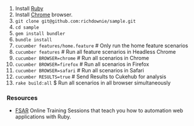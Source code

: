 1. Install [Ruby](https://fullstackautomationwithruby.com/install)
2. Install [Chrome](https://www.google.com/chrome/browser/desktop/index.html) browser.
3. ```git clone git@github.com:richdownie/sample.git```
4. ```cd sample```
5. ```gem install bundler```
6. ```bundle install```
7. ```cucumber features/home.feature```  # Only run the home feature scenarios
8. ```cucumber features```               # Run all feature scenarios in Headless Chrome
9. ```cucumber BROWSER=chrome```         # Run all scenarios in Chrome
10. ```cucumber BROWSER=firefox```       # Run all scenarios in Firefox
11. ```cucumber BROWSER=safari```        # Run all scenarios in Safari
12. ```cucumber RESULTS=true```          # Send Results to Cukehub for analysis
13. ```rake build:all```                 $ Run all scenarios in all browser simultaneously 

### Resources
* [FSAR](http://fullstackautomationwithruby.com/) Online Training Sessions that teach you how to automation web applications with Ruby.
